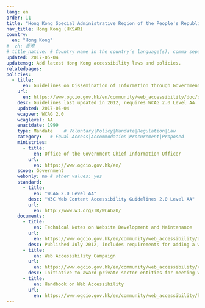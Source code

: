 ```yaml
---
lang: en
order: 11
title: "Hong Kong Special Administrative Region of the People's Republic of China"
nav_title: Hong Kong (HKSAR)
country:
  en: "Hong Kong"
#  zh: 香港
# title_native: # Country name in the country’s language(s), comma separated. For Switzerland: Schweiz, Suisse, Svizzera, Svizra
updated: 2017-05-04
updatemsg: Add latest Hong Kong accessibility laws and policies.
relatedpages:
policies:
  - title:
      en: Guidelines on Dissemination of Information through Government Websites
    url:
      en: https://www.ogcio.gov.hk/en/community/web_accessibility/doc/disseminationguidelines.pdf
    desc: Guidelines last updated in 2012, requires WCAG 2.0 Level AA.
    updated: 2017-05-04
    wcagver: WCAG 2.0
    wcaglevel: AA
    enactdate: 1999
    type: Mandate    # Voluntary|Policy|Mandate|Regulation|Law
    category:   # Equal Access|Accommodation|Procurement|Proposed
    ministries:
      - title:
          en: Office of the Government Chief Information Officer
        url:
          en: https://www.ogcio.gov.hk/en/
    scope: Government
    webonly: no # other values: yes
    standard:
      - title:
          en: "WCAG 2.0 Level AA"
        desc: "W3C Web Content Accessibility Guidelines 2.0 Level AA"
        url:
          en: http://www.w3.org/TR/WCAG20/
    documents:
      - title:
          en: Technical Notes on Website Development and Maintenance
        url:
          en: https://www.ogcio.gov.hk/en/community/web_accessibility/doc/technical_notes.pdf
        desc: Published July 2012, includes requirements for adding a web accessibility conformance logo to document WCAG 2.0 Level AA conformance.
      - title:
          en: Web Accessibility Campaign
        url:
          en: https://www.ogcio.gov.hk/en/community/web_accessibility/campaign/index.htm
        desc: Initiative to award private sector entities for meeting WCAG 2.0 Level AA with various levels of recognition that depend upon the level of conformance.
      - title:
          en: Handbook on Web Accessibility
        url:
          en: https://www.ogcio.gov.hk/en/community/web_accessibility/handbook/
---
```

